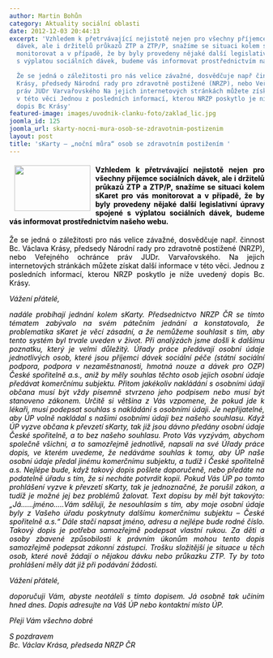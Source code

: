 ```yaml
---
author: Martin Bohůn
category: Aktuality sociální oblasti
date: 2012-12-03 20:44:13
excerpt: 'Vzhledem k přetrvávající nejistotě nejen pro všechny příjemce sociálních
  dávek, ale i držitelů průkazů ZTP a ZTP/P, snažíme se situaci kolem sKaret pro vás
  monitorovat a v případě, že by byly provedeny nějaké další legislativní úpravy spojené
  s výplatou sociálních dávek, budeme vás informovat prostřednictvím našeho webu

  Že se jedná o záležitosti pro nás velice závažné, dosvědčuje např činnost Bc Václava
  Krásy, předsedy Národní rady pro zdravotně postižené (NRZP), nebo Veřejného ochránce
  práv JUDr Varvařovského Na jejich internetových stránkách můžete získat další informace
  v této věci Jednou z posledních informací, kterou NRZP poskytlo je níže uvedený
  dopis Bc Krásy'
featured-image: images/uvodnik-clanku-foto/zaklad_lic.jpg
joomla_id: 125
joomla_url: skarty-nocni-mura-osob-se-zdravotnim-postizenim
layout: post
title: 'sKarty – „noční můra“ osob se zdravotním postižením '
---
```


<h4 style="text-align: justify;">
 <img border="0" height="90" src="{{ site.baseurl }}/images/uvodnik-clanku-foto/zaklad_lic.jpg" style="float: left; margin-left: 10px; margin-right: 10px;" width="150"/>
 <span style="color: #000000;">
  Vzhledem k přetrvávající nejistotě nejen pro všechny příjemce sociálních dávek, ale i držitelů průkazů ZTP a ZTP/P, snažíme se situaci kolem sKaret pro vás monitorovat a v případě, že by byly provedeny nějaké další legislativní úpravy spojené s výplatou sociálních dávek, budeme vás informovat prostřednictvím našeho webu.
 </span>
</h4>
<p style="text-align: justify;">
 <span style="color: #000000;">
  Že se jedná o záležitosti pro nás velice závažné, dosvědčuje např. činnost Bc. Václava Krásy, předsedy Národní rady pro zdravotně postižené (NRZP), nebo Veřejného ochránce práv JUDr. Varvařovského. Na jejich internetových stránkách můžete získat další informace v této věci. Jednou z posledních informací, kterou NRZP poskytlo je níže uvedený dopis Bc. Krásy.
 </span>
</p>
<p style="text-align: justify;">
 <span style="color: #000000;">
  <em>
   Vážení přátelé,
  </em>
 </span>
</p>
<p style="text-align: justify;">
 <span style="color: #000000;">
  <em>
   nadále probíhají jednání kolem sKarty. Předsednictvo NRZP ČR se tímto tématem zabývalo na svém pátečním jednání a konstatovalo, že problematika sKaret je věcí zásadní, a že nemůžeme souhlasit s tím, aby tento systém byl trvale uveden v život. Při analýzách jsme došli k dalšímu poznatku, který je velmi důležitý. Úřady práce předávají osobní údaje jednotlivých osob, které jsou příjemci dávek sociální péče (státní sociální podpora, podpora v nezaměstnanosti, hmotná nouze a dávek pro OZP) České spořitelně a.s., aniž by měly souhlas těchto osob jejich osobní údaje předávat komerčnímu subjektu. Přitom jakékoliv nakládání s osobními údaji občana musí být vždy písemně stvrzeno jeho podpisem nebo musí být stanoveno zákonem. Určitě si většina z Vás vzpomene, že pokud jde k lékaři, musí podepsat souhlas s nakládání s osobními údaji. Je nepřijatelné, aby ÚP volně nakládal s našimi osobními údaji bez našeho souhlasu. Když ÚP vyzve občana k převzetí sKarty, tak již jsou dávno předány osobní údaje České spořitelně, a to bez našeho souhlasu. Proto Vás vyzývám, abychom společně všichni, a to samozřejmě jednotlivě, napsali na své Úřady práce dopis, ve kterém uvedeme, že nedáváme souhlas k tomu, aby ÚP naše osobní údaje předal jinému komerčnímu subjektu, a tudíž i České spořitelně a.s. Nejlépe bude, když takový dopis pošlete doporučeně, nebo předáte na podatelně úřadu s tím, že si necháte potvrdit kopii. Pokud Vás ÚP po tomto prohlášení vyzve k převzetí sKarty, tak je jednoznačné, že porušil zákon, a tudíž je možné jej bez problémů žalovat. Text dopisu by měl být takovýto: „Já……jméno…..Vám sděluji, že nesouhlasím s tím, aby moje osobní údaje byly z Vašeho úřadu poskytnuty dalšímu komerčnímu subjektu – České spořitelně a.s.“ Dále stačí napsat jméno, adresu a nejlépe bude rodné číslo. Takový dopis je potřeba samozřejmě podepsat vlastní rukou. Za děti a osoby zbavené způsobilosti k právním úkonům mohou tento dopis samozřejmě podepsat zákonní zástupci. Trošku složitější je situace u těch osob, které nově žádají o nějakou dávku nebo průkazku ZTP. Ty by toto prohlášení měly dát již při podávání žádosti.
  </em>
 </span>
</p>
<p style="text-align: justify;">
 <span style="color: #000000;">
  <em>
   Vážení přátelé,
  </em>
 </span>
</p>
<p style="text-align: justify;">
 <span style="color: #000000;">
  <em>
   doporučuji Vám, abyste neotáleli s tímto dopisem. Já osobně tak učiním hned dnes. Dopis adresujte na Váš ÚP nebo kontaktní místo ÚP.
  </em>
 </span>
</p>
<p style="text-align: justify;">
 <span style="color: #000000;">
  <em>
   Přeji Vám všechno dobré
  </em>
 </span>
</p>
<p style="text-align: justify;">
 <span style="color: #000000;">
  <em>
   S pozdravem
  </em>
 </span>
 <br/>
 <span style="color: #000000;">
  <em>
   Bc. Václav Krása, předseda NRZP ČR
  </em>
 </span>
</p>